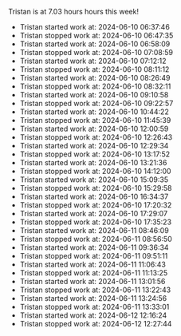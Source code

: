 Tristan is at 7.03 hours hours this week!
* Tristan started work at: 2024-06-10 06:37:46
* Tristan stopped work at: 2024-06-10 06:47:35
* Tristan started work at: 2024-06-10 06:58:09
* Tristan stopped work at: 2024-06-10 07:08:59
* Tristan started work at: 2024-06-10 07:12:12
* Tristan stopped work at: 2024-06-10 08:11:12
* Tristan started work at: 2024-06-10 08:26:49
* Tristan stopped work at: 2024-06-10 08:32:11
* Tristan started work at: 2024-06-10 09:10:58
* Tristan stopped work at: 2024-06-10 09:22:57
* Tristan started work at: 2024-06-10 10:44:22
* Tristan stopped work at: 2024-06-10 11:45:39
* Tristan started work at: 2024-06-10 12:00:59
* Tristan stopped work at: 2024-06-10 12:26:43
* Tristan started work at: 2024-06-10 12:29:34
* Tristan stopped work at: 2024-06-10 13:17:52
* Tristan started work at: 2024-06-10 13:21:36
* Tristan stopped work at: 2024-06-10 14:12:00
* Tristan started work at: 2024-06-10 15:09:35
* Tristan stopped work at: 2024-06-10 15:29:58
* Tristan started work at: 2024-06-10 16:34:37
* Tristan stopped work at: 2024-06-10 17:20:32
* Tristan started work at: 2024-06-10 17:29:07
* Tristan stopped work at: 2024-06-10 17:35:23
* Tristan started work at: 2024-06-11 08:46:09
* Tristan stopped work at: 2024-06-11 08:56:50
* Tristan started work at: 2024-06-11 09:36:34
* Tristan stopped work at: 2024-06-11 09:51:11
* Tristan started work at: 2024-06-11 11:06:43
* Tristan stopped work at: 2024-06-11 11:13:25
* Tristan started work at: 2024-06-11 13:01:56
* Tristan stopped work at: 2024-06-11 13:22:43
* Tristan started work at: 2024-06-11 13:24:56
* Tristan stopped work at: 2024-06-11 13:33:01
* Tristan started work at: 2024-06-12 12:16:24
* Tristan stopped work at: 2024-06-12 12:27:44
